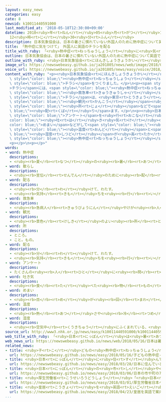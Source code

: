 ```yaml
---
layout: easy_news
categories: easy
cate: 8
newsid: k10011440591000
last_modified_at: '2018-05-18T12:30:00+09:00'
datetime: 2018<ruby>年<rt>ねん</rt></ruby>05<ruby>月<rt>がつ</rt></ruby>18<ruby>日<rt>にち</rt></ruby>
  12<ruby>時<rt>じ</rt></ruby>30<ruby>分<rt>ふん</rt></ruby>
description: 日本気象協会は、日本の暑さに慣れていない外国人のために熱中症について英語で書いたチラシをつくりました。
title: 「熱中症に気をつけて」　外国人に英語のチラシを配る
title_with_ruby: 「<ruby>熱中症<rt>ねっちゅうしょう</rt></ruby>に<ruby>気<rt>き</rt></ruby>をつけて」　<ruby>外国人<rt>がいこくじん</rt></ruby>に<ruby>英語<rt>えいご</rt></ruby>のチラシを<ruby>配<rt>くば</rt></ruby>る
outline: 日本気象協会は、日本の暑さに慣れていない外国人のために熱中症について英語で書いたチラシをつくりました。
outline_with_ruby: <ruby>日本気象協会<rt>にほんきしょうきょうかい</rt></ruby>は、<ruby>日本<rt>にっぽん</rt></ruby>の<ruby>暑<rt>あつ</rt></ruby>さに<ruby>慣<rt>な</rt></ruby>れていない<ruby>外国人<rt>がいこくじん</rt></ruby>のために<ruby>熱中症<rt>ねっちゅうしょう</rt></ruby>について<ruby>英語<rt>えいご</rt></ruby>で<ruby>書<rt>か</rt></ruby>いたチラシをつくりました。
image_url: https://newswebeasy.github.io/ja201805/news/web/image/2018/05/16/K10011440591_1805161649_1805161655_01_02.jpg
voice_url: https://newswebeasy.github.io/ja201805/news/easy/voice/2018/05/18/k10011440591000.mp4
content_with_ruby: "<p><ruby>日本気象協会<rt>にほんきしょうきょうかい</rt></ruby>は、<ruby>日本<rt>にっぽん</rt></ruby>の<ruby>暑<rt>あつ</rt></ruby>さに<ruby>慣<rt>な</rt></ruby>れていない<ruby>外国人<rt>がいこくじん</rt></ruby>のために<span\
  \ style=\"color: blue;\"><ruby>熱中症<rt>ねっちゅうしょう</rt></ruby></span>について<ruby>英語<rt>えいご</rt></ruby>で<ruby>書<rt>か</rt></ruby>いた<span\
  \ style=\"color: blue;\">チラシ</span>をつくりました。</p>\n<p><span style=\"color: blue;\"\
  >チラシ</span>には、<span style=\"color: blue;\"><ruby>熱中症<rt>ねっちゅうしょう</rt></ruby></span>になったらどうすればいいかや、<span\
  \ style=\"color: blue;\"><ruby>救急車<rt>きゅうきゅうしゃ</rt></ruby></span>の<ruby>呼<rt>よ</rt></ruby>び<ruby>方<rt>かた</rt></ruby>などが<ruby>英語<rt>えいご</rt></ruby>で<ruby>書<rt>か</rt></ruby>いてあります。この<span\
  \ style=\"color: blue;\">チラシ</span>は、<ruby>東京<rt>とうきょう</rt></ruby>や<ruby>京都<rt>きょうと</rt></ruby>、<ruby>沖縄<rt>おきなわ</rt></ruby>の<span\
  \ style=\"color: blue;\"><ruby>観光<rt>かんこう</rt></ruby></span><ruby>案内<rt>あんない</rt></ruby><span\
  \ style=\"color: blue;\"><ruby>所<rt>じょ</rt></ruby></span>などで<span style=\"color:\
  \ blue;\"><ruby>配<rt>くば</rt></ruby>り</span>ます。</p>\n<p><ruby>日本気象協会<rt>にほんきしょうきょうかい</rt></ruby>がおととし<ruby>外国人<rt>がいこくじん</rt></ruby>に<span\
  \ style=\"color: blue;\">アンケート</span>を<ruby>行<rt>おこな</rt></ruby>うと、<span style=\"\
  color: blue;\"><ruby>吐<rt>は</rt></ruby>き<ruby>気<rt>け</rt></ruby></span>や<span style=\"\
  color: blue;\">めまい</span>などがして<span style=\"color: blue;\"><ruby>熱中症<rt>ねっちゅうしょう</rt></ruby></span>のようになったことがあると<ruby>答<rt>こた</rt></ruby>えた<ruby>人<rt>ひと</rt></ruby>は、７５%でした。<ruby>専門家<rt>せんもんか</rt></ruby>は「<ruby>日本<rt>にっぽん</rt></ruby>は<span\
  \ style=\"color: blue;\"><ruby>温度<rt>おんど</rt></ruby></span>と<span style=\"color:\
  \ blue;\"><ruby>湿度<rt>しつど</rt></ruby></span>が<ruby>高<rt>たか</rt></ruby>いため、<ruby>慣<rt>な</rt></ruby>れていない<ruby>外国人<rt>がいこくじん</rt></ruby>は<span\
  \ style=\"color: blue;\"><ruby>熱中症<rt>ねっちゅうしょう</rt></ruby></span>になる<ruby>危険<rt>きけん</rt></ruby>が<ruby>高<rt>たか</rt></ruby>くなります」と<ruby>言<rt>い</rt></ruby>っています。</p>\n\
  <p></p>\n<p></p>"
words:
- word: 熱中症
  descriptions:
  - <ruby><rb>夏</rb><rt>なつ</rt></ruby>の<ruby><rb>暑</rb><rt>あつ</rt></ruby>さなどで、<ruby><rb>熱</rb><rt>ねつ</rt></ruby>が<ruby><rb>体内</rb><rt>たいない</rt></ruby>にたまって<ruby><rb>起</rb><rt>お</rt></ruby>こる<ruby><rb>病気</rb><rt>びょうき</rt></ruby>。ひどい<ruby><rb>頭痛</rb><rt>ずつう</rt></ruby>がしたり、<ruby><rb>気</rb><rt>き</rt></ruby>を<ruby><rb>失</rb><rt>うしな</rt></ruby>ったりする。
- word: 散らし
  descriptions:
  - <ruby><rb>宣伝</rb><rt>せんでん</rt></ruby>のために<ruby><rb>配</rb><rt>くば</rt></ruby>る、<ruby><rb>小</rb><rt>ちい</rt></ruby>さい<ruby><rb>紙</rb><rt>かみ</rt></ruby>きれ。びら・パンフレット。
- word: 配る
  descriptions:
  - <ruby><rb>分</rb><rt>わ</rt></ruby>けて、わたす。
  - <ruby><rb>気持</rb><rt>きも</rt></ruby>ちを<ruby><rb>行</rb><rt>い</rt></ruby>きわたらせる。
- word: 救急車
  descriptions:
  - <ruby><rb>急病人</rb><rt>きゅうびょうにん</rt></ruby>やけが<ruby><rb>人</rb><rt>にん</rt></ruby>を、すぐ<ruby><rb>病院</rb><rt>びょういん</rt></ruby>へ<ruby><rb>運</rb><rt>はこ</rt></ruby>ぶ<ruby><rb>自動車</rb><rt>じどうしゃ</rt></ruby>。<ruby><rb>消防署</rb><rt>しょうぼうしょ</rt></ruby>で<ruby><rb>管理</rb><rt>かんり</rt></ruby>している。
- word: 観光
  descriptions:
  - <ruby><rb>景色</rb><rt>けしき</rt></ruby>のよい<ruby><rb>所</rb><rt>ところ</rt></ruby>や<ruby><rb>名所</rb><rt>めいしょ</rt></ruby>などを<ruby><rb>見物</rb><rt>けんぶつ</rt></ruby>して<ruby><rb>回</rb><rt>まわ</rt></ruby>ること。
- word: 所
  descriptions:
  - ところ。
  - こと。もの。
- word: 配る
  descriptions:
  - <ruby><rb>分</rb><rt>わ</rt></ruby>けて、わたす。
  - <ruby><rb>気持</rb><rt>きも</rt></ruby>ちを<ruby><rb>行</rb><rt>い</rt></ruby>きわたらせる。
- word: アンケート
  descriptions:
  - たくさんの<ruby><rb>人</rb><rt>ひと</rt></ruby>に<ruby><rb>問</rb><rt>と</rt></ruby>い<ruby><rb>合</rb><rt>あ</rt></ruby>わせ、<ruby><rb>答</rb><rt>こた</rt></ruby>えを<ruby><rb>書</rb><rt>か</rt></ruby>いてもらって、<ruby><rb>人</rb><rt>ひと</rt></ruby>の<ruby><rb>考</rb><rt>かんが</rt></ruby>えを<ruby><rb>調</rb><rt>しら</rt></ruby>べる<ruby><rb>方法</rb><rt>ほうほう</rt></ruby>。
- word: 吐き気
  descriptions:
  - <ruby><rb>食</rb><rt>た</rt></ruby>べた<ruby><rb>物</rb><rt>もの</rt></ruby>をはき<ruby><rb>出</rb><rt>だ</rt></ruby>したくなる<ruby><rb>気持</rb><rt>きも</rt></ruby>ち。
- word: めまい
  descriptions:
  - <ruby><rb>目</rb><rt>め</rt></ruby>が<ruby><rb>回</rb><rt>まわ</rt></ruby>るように<ruby><rb>感</rb><rt>かん</rt></ruby>じること。<ruby><rb>目</rb><rt>め</rt></ruby>がくらむこと。
- word: 温度
  descriptions:
  - <ruby><rb>熱</rb><rt>あつ</rt></ruby>さや<ruby><rb>冷</rb><rt>つめ</rt></ruby>たさの<ruby><rb>度合</rb><rt>どあ</rt></ruby>いを<ruby><rb>数字</rb><rt>すうじ</rt></ruby>で<ruby><rb>表</rb><rt>あらわ</rt></ruby>したもの。
- word: 湿度
  descriptions:
  - <ruby><rb>空気中</rb><rt>くうきちゅう</rt></ruby>にふくまれている、<ruby><rb>水蒸気</rb><rt>すいじょうき</rt></ruby>の<ruby><rb>割合</rb><rt>わりあい</rt></ruby>。
source_url: http://www3.nhk.or.jp/news/easy/k10011440591000/k10011440591000.html
web_title_with_ruby: 「<ruby>日本<rt>にっぽん</rt></ruby>は<ruby>暑<rt>あつ</rt></ruby>い！」 <ruby>外国人<rt>がいこくじん</rt></ruby>に<ruby>熱中症<rt>ねっちゅうしょう</rt></ruby><ruby>注意<rt>ちゅうい</rt></ruby><ruby>呼<rt>よ</rt></ruby>びかけ
web_news_url: https://newswebeasy.github.io/news/web/2018/05/16/日本は暑い-外国人に熱中症注意呼びかけ
related_news:
- title: <ruby>子<rt>こ</rt></ruby>どもの<ruby>熱中症<rt>ねっちゅうしょう</rt></ruby>　<ruby>運動会<rt>うんどうかい</rt></ruby>の<ruby>練習<rt>れんしゅう</rt></ruby><ruby>中<rt>ちゅう</rt></ruby>は<ruby>特<rt>とく</rt></ruby>に<ruby>気<rt>き</rt></ruby>をつけて
  url: https://newswebeasy.github.io/news/easy/2018/05/16/子どもの熱中症-運動会の練習中は特に気をつけて
- title: <ruby>日本<rt>にっぽん</rt></ruby>に<ruby>住<rt>す</rt></ruby>んでいる<ruby>外国人<rt>がいこくじん</rt></ruby>は２５６<ruby>万<rt>まん</rt></ruby><ruby>人<rt>にん</rt></ruby>　<ruby>今<rt>いま</rt></ruby>までで<ruby>最<rt>もっと</rt></ruby>も<ruby>多<rt>おお</rt></ruby>い
  url: https://newswebeasy.github.io/news/easy/2018/03/28/日本に住んでいる外国人は256万人-今までで最も多い
- title: <ruby>日本<rt>にっぽん</rt></ruby>の<ruby>市<rt>し</rt></ruby>や<ruby>町<rt>まち</rt></ruby>の７５％で<ruby>外国人<rt>がいこくじん</rt></ruby>が<ruby>増<rt>ふ</rt></ruby>えた
  url: https://newswebeasy.github.io/news/easy/2018/03/06/日本の市や町の75で外国人が増えた
- title: <ruby>厚生労働省<rt>こうせいろうどうしょう</rt></ruby>「<ruby>日本<rt>にっぽん</rt></ruby>へ<ruby>来<rt>く</rt></ruby>る<ruby>前<rt>まえ</rt></ruby>に<ruby>結核<rt>けっかく</rt></ruby>の<ruby>検査<rt>けんさ</rt></ruby>を<ruby>受<rt>う</rt></ruby>けてほしい」
  url: https://newswebeasy.github.io/news/easy/2018/03/01/厚生労働省日本へ来る前に結核の検査を受けてほしい
- title: <ruby>皇居<rt>こうきょ</rt></ruby>を<ruby>英語<rt>えいご</rt></ruby>で<ruby>案内<rt>あんない</rt></ruby>するツアーが<ruby>来月<rt>らいげつ</rt></ruby>から<ruby>始<rt>はじ</rt></ruby>まる
  url: https://newswebeasy.github.io/news/easy/2018/04/23/皇居を英語で案内するツアーが来月から始まる
...
```

